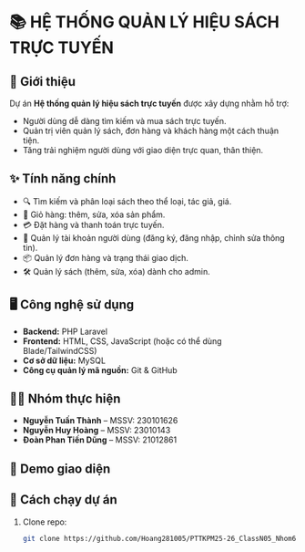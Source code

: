 # 📚 HỆ THỐNG QUẢN LÝ HIỆU SÁCH TRỰC TUYẾN

## 🌟 Giới thiệu
Dự án **Hệ thống quản lý hiệu sách trực tuyến** được xây dựng nhằm hỗ trợ:
- Người dùng dễ dàng tìm kiếm và mua sách trực tuyến.
- Quản trị viên quản lý sách, đơn hàng và khách hàng một cách thuận tiện.
- Tăng trải nghiệm người dùng với giao diện trực quan, thân thiện.

## ✨ Tính năng chính
- 🔍 Tìm kiếm và phân loại sách theo thể loại, tác giả, giá.
- 🛒 Giỏ hàng: thêm, sửa, xóa sản phẩm.
- 💳 Đặt hàng và thanh toán trực tuyến.
- 👤 Quản lý tài khoản người dùng (đăng ký, đăng nhập, chỉnh sửa thông tin).
- 📦 Quản lý đơn hàng và trạng thái giao dịch.
- 🛠️ Quản lý sách (thêm, sửa, xóa) dành cho admin.

## 🖥️ Công nghệ sử dụng
- **Backend:** PHP Laravel  
- **Frontend:** HTML, CSS, JavaScript (hoặc có thể dùng Blade/TailwindCSS)  
- **Cơ sở dữ liệu:** MySQL  
- **Công cụ quản lý mã nguồn:** Git & GitHub  

## 👨‍💻 Nhóm thực hiện
- **Nguyễn Tuấn Thành** – MSSV: 230101626  
- **Nguyễn Huy Hoàng** – MSSV: 23010143  
- **Đoàn Phan Tiến Dũng** – MSSV: 21012861 

## 📸 Demo giao diện


## 🚀 Cách chạy dự án
1. Clone repo:
   ```bash
   git clone https://github.com/Hoang281005/PTTKPM25-26_ClassN05_Nhom6.git
